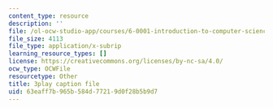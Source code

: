 ```yaml
---
content_type: resource
description: ''
file: /ol-ocw-studio-app/courses/6-0001-introduction-to-computer-science-and-programming-in-python-fall-2016/63eaff7b965b584d77219d0f28b5b9d7_8s0d87sjy1A.srt
file_size: 4113
file_type: application/x-subrip
learning_resource_types: []
license: https://creativecommons.org/licenses/by-nc-sa/4.0/
ocw_type: OCWFile
resourcetype: Other
title: 3play caption file
uid: 63eaff7b-965b-584d-7721-9d0f28b5b9d7
---
```

